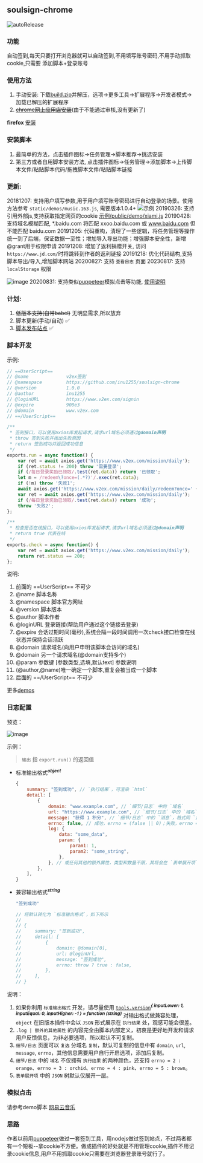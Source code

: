 ## soulsign-chrome

![autoRelease](https://github.com/inu1255/soulsign-chrome/workflows/autoRelease/badge.svg)

### 功能

自动签到,每天只要打开浏览器就可以自动签到,不用填写账号密码,不用手动抓取cookie,只需要 添加脚本+登录账号

### 使用方法

1. 手动安装: 下载[build.zip](https://github.com/inu1255/soulsign-chrome/releases)并解压，选项->更多工具->扩展程序->开发者模式->加载已解压的扩展程序
2. <del>[chrome网上应用店安装](https://chrome.google.com/webstore/detail/%E9%AD%82%E7%AD%BE/llbielhggjekmfjikgkcaloghnibafdl?hl=zh-CN)</del>(由于不能通过审核,没有更新了)

**firefox** [安装](https://addons.mozilla.org/zh-CN/firefox/addon/%E9%AD%82%E7%AD%BE/)

### 安装脚本

1. 最简单的方法，点击插件图标->任务管理->脚本推荐->挑选安装
2. 第三方或者自用脚本安装方法, 点击插件图标->任务管理->添加脚本->上传脚本文件/粘贴脚本代码/拖拽脚本文件/粘贴脚本链接

### 更新:

20181207: 支持用户填写参数,用于用户填写账号密码进行自动登录的场景。使用方法参考 `static/demos/music.163.js`, 需要版本1.0.4+
![示例](https://ww1.sinaimg.cn/large/bfdf4e9fly1fy2smvzik7j20tt0bbwgk)
20190326: 支持引用外部js,支持获取指定网页的cookie
[示例/public/demo/xiami.js](https://github.com/inu1255/soulsign-chrome/blob/master/static/demos/xiami.js)
20190428: 支持域名模糊匹配, *.baidu.com 将匹配 xxoo.baidu.com 或 www.baidu.com 但不能匹配 baidu.com
20191205: 代码重构，清理了一些逻辑，将任务管理等操作统一到了后端，保证数据一至性；增加导入导出功能；增强脚本安全性，新增@grant用于权限申请
20191208: 增加了返利捐赠开关, 访问`https://www.jd.com/`时将跳转到作者的返利链接
20191218: 优化代码结构,支持脚本导出/导入,增加脚本网站
20200827: 支持 `查看日志` 页面
20230817: 支持 `localStorage` 权限

![image](https://user-images.githubusercontent.com/42897857/91413377-9a916f80-e87d-11ea-9109-20708287e39d.png)
20200831: 支持类似[puppeteer](https://github.com/GoogleChrome/puppeteer#readme)模拟点击等功能, [使用说明](#模拟点击)

### 计划:

1. ~~低版本支持(自带babel)~~ 无明显需求,所以放弃
1. 脚本更新(手动/自动) ✅
1. [脚本发布站点](https://soulsign.inu1255.cn) ✅

### 脚本开发

示例:
``` javascript
// ==UserScript==
// @name              v2ex签到
// @namespace         https://github.com/inu1255/soulsign-chrome
// @version           1.0.0
// @author            inu1255
// @loginURL          https://www.v2ex.com/signin
// @expire            900e3
// @domain            www.v2ex.com
// ==/UserScript==

/**
 * 签到接口，可以使用axios库发起请求,请求url域名必须通过@domain声明
 * throw 签到失败并抛出失败原因
 * return 签到成功并返回成功信息
 */
exports.run = async function() {
    var ret = await axios.get('https://www.v2ex.com/mission/daily');
    if (ret.status != 200) throw '需要登录';
    if (/每日登录奖励已领取/.test(ret.data)) return '已领取';
    let m = /redeem\?once=(.*?)'/.exec(ret.data);
    if (!m) throw '失败1';
    await axios.get('https://www.v2ex.com/mission/daily/redeem?once=' + m[1]);
    var ret = await axios.get('https://www.v2ex.com/mission/daily');
    if (/每日登录奖励已领取/.test(ret.data)) return '成功';
    throw '失败2';
};

/**
 * 检查是否在线接口，可以使用axios库发起请求,请求url域名必须通过@domain声明
 * return true 代表在线
 */
exports.check = async function() {
    var ret = await axios.get('https://www.v2ex.com/mission/daily');
    return ret.status == 200;
};
```

说明:
1. 前面的 ==UserScript== 不可少
1. @name              脚本名称
1. @namespace         脚本官方网址
1. @version           脚本版本
1. @author            脚本作者
1. @loginURL          登录链接(帮助用户通过这个链接去登录)
1. @expire            会话过期时间(毫秒),系统会隔一段时间调用一次check接口检查在线状态并保持会话活跃
1. @domain            请求域名(向用户申明该脚本会访问的域名)
1. @domain            另一个请求域名(@domain支持多个)
1. @param             参数键 [参数类型,选填,默认text] 参数说明
1. (@author,@name)唯一确定一个脚本,重复会被当成一个脚本
1. 后面的 ==/UserScript== 不可少

更多[demos](https://github.com/inu1255/soulsign-chrome/tree/master/static/demos.md)

### 日志配置

预览：

![image](https://user-images.githubusercontent.com/42897857/91413104-3bcbf600-e87d-11ea-99b7-1d3359ad1542.png)

示例：

> `输出` 指 `export.run()` 的返回值

- 标准输出格式<sup>***object***</sup>

  ```javascript
  {
      summary: "签到成功", // `执行结果`，可渲染 `html`
      detail: [
          {
              domain: "www.example.com", // `细节/日志` 中的 `域名`
              url: "https://www.example.com", // `细节/日志` 中的 `域名` 的跳转链接
              message: "获得 1 积分", // `细节/日志` 中的 `消息`，格式同 `执行结果`
              errno: false, // 成功，errno = (false || 0)；失败，errno = (true || !0)
              log: {
                  data: "some_data",
                  param: {
                      param1: 1,
                      param2: "some_string",
                  },
              }, // 或任何其他的额外属性，类型和数量不限，其将会在 `表单展开项` 中出现
          },
      ],
  }
  ```

- 兼容输出格式<sup>***string***</sup>

  ```javascript
  "签到成功"

  // 将默认转化为 `标准输出格式`，如下所示
  //
  // {
  //     summary: "签到成功",
  //     detail: [
  //         {
  //             domain: @domain[0],
  //             url: @loginUrl,
  //             message: "签到成功",
  //             errno: throw ? true : false,
  //         },
  //     ],
  // }
  ```

说明：

1. 如果你利用 `标准输出格式` 开发，请尽量使用 [`tools.version`](https://soulsign.inu1255.cn/scripts/247)<sup>***{ inputLower: 1, inputEqual: 0, inputHigher: -1 } = function (string)***</sup> 对输出格式做兼容处理，`object` 在旧版本插件中会以 `JSON` 形式展示在 `执行结果` 处，观感可能会很差。
2. `.log | 额外的其他属性` 的内容完全由脚本内部定义，初衷是更好地开发和请求用户反馈信息，为非必要选项，所以默认不可复制。
3. `细节/日志` 页面可以 `复选` 分域名 `复制`，默认可复制的信息中有 `domain`, `url`, `message`, `errno`，其他信息需要用户自行开启选项，添加后复制。
4. `细节/日志` 中的 `域名` 不仅拥有 `执行结果` 的两种颜色，还支持 `errno = 2 : orange`、`errno = 3 : orchid`、`errno = 4 : pink`、`errno = 5 : brown`。
5. `表单展开项` 中的 `JSON` 树默认仅展开一层。

### 模拟点击

请参考demo脚本 [网易云音乐](https://github.com/inu1255/soulsign-chrome/tree/master/static/demos/music.163.js)

### 思路

作者以前用[puppeteer](https://github.com/GoogleChrome/puppeteer#readme)做过一套签到工具，用nodejs做过签到站点，不过两者都有一个短板--拿cookie不方便。做成插件的好处就是不用管理cookie,插件不用记录cookie信息,用户不用抓取cookie只需要在浏览器登录账号就行了。

